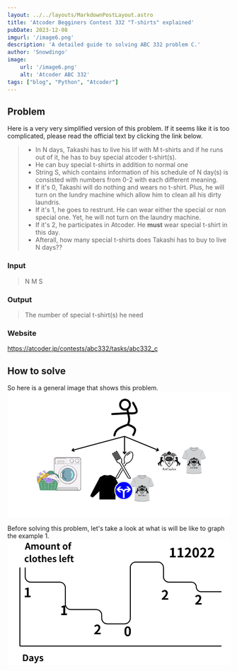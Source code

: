 ```yaml
---
layout: ../../layouts/MarkdownPostLayout.astro
title: 'Atcoder Begginers Contest 332 "T-shirts" explained'
pubDate: 2023-12-08
imgurl: '/image6.png'
description: 'A detailed guide to solving ABC 332 problem C.'
author: 'Snowdingo'
image:
    url: '/image6.png'
    alt: 'Atcoder ABC 332'
tags: ["blog", "Python", "Atcoder"]
---
```

## Problem
Here is a very very simplified version of this problem.
If it seems like it is too complicated, please read the official text by clicking the link below.
> - In N days, Takashi has to live his lif with M t-shirts and if he runs out of it, he has to buy special atcoder t-shirt(s).
> - He can buy special t-shirts in addition to normal one
> - String S, which contains information of his schedule of N day(s) is consisted with numbers from 0-2 with each different meaning.
> - If it's 0, Takashi will do nothing and wears no t-shirt. Plus, he will turn on the lundry machine which allow him to clean all his dirty laundris.
> - If it's 1, he goes to restrunt. He can wear either the special or non special one. Yet, he will not turn on the laundry machine.
> - If it's 2, he participates in Atcoder. He **must** wear special t-shirt in this day.
> - Afterall, how many special t-shirts does Takashi has to buy to live N days??

### Input
> N M
> S

### Output
> The number of special t-shirt(s) he need

### Website
https://atcoder.jp/contests/abc332/tasks/abc332_c

## How to solve
So here is a general image that shows this problem.
<img src="/public/guide1.png"  alt="Detailed Guide"/>

Before solving this problem, let's take a look at what is will be like to graph the example 1.
<img src="/public/guide2.png"  alt="Graph"/>